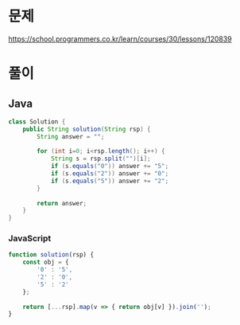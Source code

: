 # 문제
https://school.programmers.co.kr/learn/courses/30/lessons/120839

# 풀이
## Java
```java
class Solution {
    public String solution(String rsp) {
        String answer = "";
        
        for (int i=0; i<rsp.length(); i++) {
            String s = rsp.split("")[i];
            if (s.equals("0")) answer += "5";
            if (s.equals("2")) answer += "0";
            if (s.equals("5")) answer += "2";
        }
        
        return answer;
    }
}
```

### JavaScript
```javascript
function solution(rsp) {
    const obj = {
        '0' : '5',
        '2' : '0',
        '5' : '2'
    };
    
    return [...rsp].map(v => { return obj[v] }).join('');
}
```
